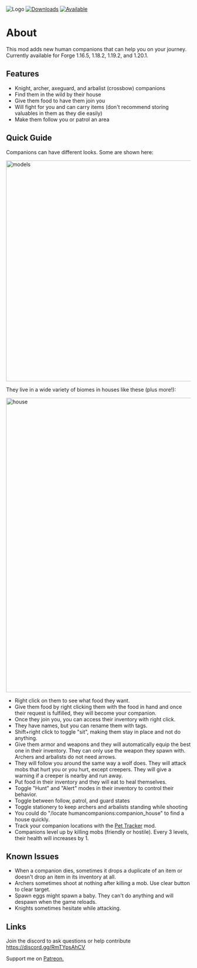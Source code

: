 ![Logo](https://github.com/justinwon777/HumanCompanions/blob/main/companions.png)
[![Downloads](http://cf.way2muchnoise.eu/full_570319_downloads.svg)](https://www.curseforge.com/minecraft/mc-mods/human-companions)
[![Available](http://cf.way2muchnoise.eu/versions/full_570319_downloads.svg)](https://www.curseforge.com/minecraft/mc-mods/human-companions)
# About

This mod adds new human companions that can help you on your journey. Currently available for Forge 1.16.5, 1.18.2, 1.19.2, and 1.20.1.

## Features

- Knight, archer, axeguard, and arbalist (crossbow) companions
- Find them in the wild by their house
- Give them food to have them join you
- Will fight for you and can carry items (don't recommend storing valuables in them as they die easily)
- Make them follow you or patrol an area

## Quick Guide

Companions can have different looks. Some are shown here:

<img src="https://github.com/justinwon777/HumanCompanions/blob/main/models.png" alt="models" width="600">

They live in a wide variety of biomes in houses like these (plus more!):

<img src="https://github.com/justinwon777/HumanCompanions/blob/main/houses.png" alt="house" width="800">

- Right click on them to see what food they want.
- Give them food by right clicking them with the food in hand and once their request is fulfilled, they will become your companion.
- Once they join you, you can access their inventory with right click.
- They have names, but you can rename them with tags.
- Shift+right click to toggle "sit", making them stay in place and not do anything.
- Give them armor and weapons and they will automatically equip the best one in their inventory. They can only use the weapon they spawn with. Archers and arbalists do not need arrows.
- They will follow you around the same way a wolf does. They will attack mobs that hurt you or you hurt, except creepers. They will give a warning if a creeper is nearby and run away.
- Put food in their inventory and they will eat to heal themselves.
- Toggle "Hunt" and "Alert" modes in their inventory to control their behavior.
- Toggle between follow, patrol, and guard states
- Toggle stationery to keep archers and arbalists standing while shooting
- You could do "/locate humancompanions:companion_house" to find a house quickly.
- Track your companion locations with the [Pet Tracker](https://www.curseforge.com/minecraft/mc-mods/pet-tracker "pet tracker") mod.
- Companions level up by killing mobs (friendly or hostile). Every 3 levels, their health will increases by 1.

## Known Issues

- When a companion dies, sometimes it drops a duplicate of an item or doesn't drop an item in its inventory at all.
- Archers sometimes shoot at nothing after killing a mob. Use clear button to clear target.
- Spawn eggs might spawn a baby. They can't do anything and will despawn when the game reloads.
- Knights sometimes hesitate while attacking.

## Links

Join the discord to ask questions or help contribute https://discord.gg/RmTYpsAhCV

Support me on [Patreon.](https://www.patreon.com/jus10wontons "patreon")
